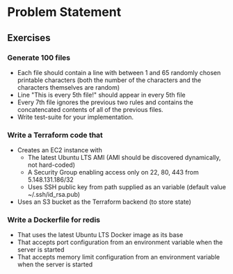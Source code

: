 # Problem Statement


## Exercises
### Generate 100 files
* Each file should contain a line with between 1 and 65 randomly chosen
  printable characters (both the number of the characters and the characters
  themselves are random)
* Line "This is every 5th file!" should appear in every 5th file
* Every 7th file ignores the previous two rules and contains the concatencated
  contents of all of the previous files.
* Write test-suite for your implementation.

### Write a Terraform code that
* Creates an EC2 instance with
  * The latest Ubuntu LTS AMI (AMI should be discovered dynamically, not hard-coded)
  * A Security Group enabling access only on 22, 80, 443 from 5.148.131.186/32
  * Uses SSH public key from path supplied as an variable (default value
    ~/.ssh/id_rsa.pub)
* Uses an S3 bucket as the Terraform backend (to store state)

### Write a Dockerfile for redis
* That uses the latest Ubuntu LTS Docker image as its base
* That accepts port configuration from an environment variable when the server
  is started
* That accepts memory limit configuration from an environment variable when the
  server is started

